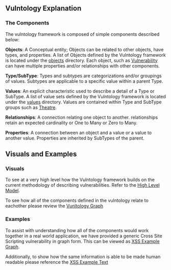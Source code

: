 ## Vulntology Explanation

### The Components

The vulntology framework is composed of simple components described below:

**Objects**: A Conceptual entity; Objects can be related to other objects, have types, and properties. A list of Objects defined by the Vulntology framework is located under the [objects](../objects) directory. Each object, such as [Vulnerability](../objects/vulnerability.md) can have multiple properties and/or relationships with other components. 

**Type/SubType**: Types and subtypes are categorizations and/or groupings of values. Subtypes are applicable to a specific value within a parent Type.

**Values**: An explicit characteristic used to describe a detail of a Type or SubType. A list of value sets defined by the Vulntology framework is located under the [values](../values) directory. Values are contained within Type and SubType groups such as [Theatre](../values/theater.md).

**Relationships**: A connection relating one object to another. relationships retain an expected cardinality or One to Many or Zero to Many.

**Properties**: A connection between an object and a value or a value to another value. Properties are inherited by SubTypes of the parent.  

## Visuals and Examples

### Visuals

To see at a very high level how the Vulntology framework builds on the current methodology of describing vulnerabilities. Refer to the [High Level Model](../figures/high-level-model.pdf). 

To see how all of the components defined in the vulntology relate to eachother please review the [Vunltology Graph](../figures/vulntology-graph.png)

### Examples

To assist with understanding how all of the components would work together in a real world application, we have provided a generic Cross Site Scripting vulnerability in graph form. This can be viewed as [XSS Example Graph](../figures/xss-example.pdf).

Additionally, to show how the same information is able to be made human readable please reference the [XSS Example Text](../figures/xss-example-human-text.docx)




